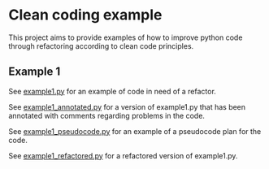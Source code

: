 # Clean coding example

This project aims to provide examples of how to improve python code through refactoring according to clean code principles.

## Example 1
See [example1.py](example1.py) for an example of code in need of a refactor.  

See [example1_annotated.py](example1_annotated.py) for a version of example1.py that has been annotated with comments regarding problems in the code.

See [example1_pseudocode.py](example1_pseudocode.py) for an example of a pseudocode plan for the code.

See [example1_refactored.py](example1_refactored.py) for a refactored version of example1.py.